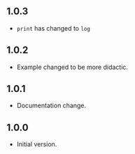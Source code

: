 ## 1.0.3
- `print` has changed to `log`

## 1.0.2
- Example changed to be more didactic.

## 1.0.1
- Documentation change.

## 1.0.0 
- Initial version.